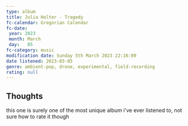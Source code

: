 ```yaml
---
type: album 
title: Julia Holter - Tragedy
fc-calendar: Gregorian Calendar
fc-date: 
 year: 2023
 month: March
 day:   05
fc-category: music
modification date: Sunday 5th March 2023 22:16:09
date listened: 2023-03-05
genre: ambient-pop, drone, experimental, field-recording 
rating: null
---
```

## Thoughts

this one is surely one of the most unique album i've ever listened to, not sure how to rate it though 